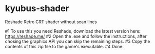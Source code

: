 # kyubus-shader
Reshade Retro CRT shader without scan lines

#1 To use this you need Reshade, download the latest version here: https://reshade.me/
#2 Open the .exe and follow the instructions, after chosing the graphics API you can skip the remaining steps.
#3 Copy the contents of this zip file to the game's executable.
#4 Done
